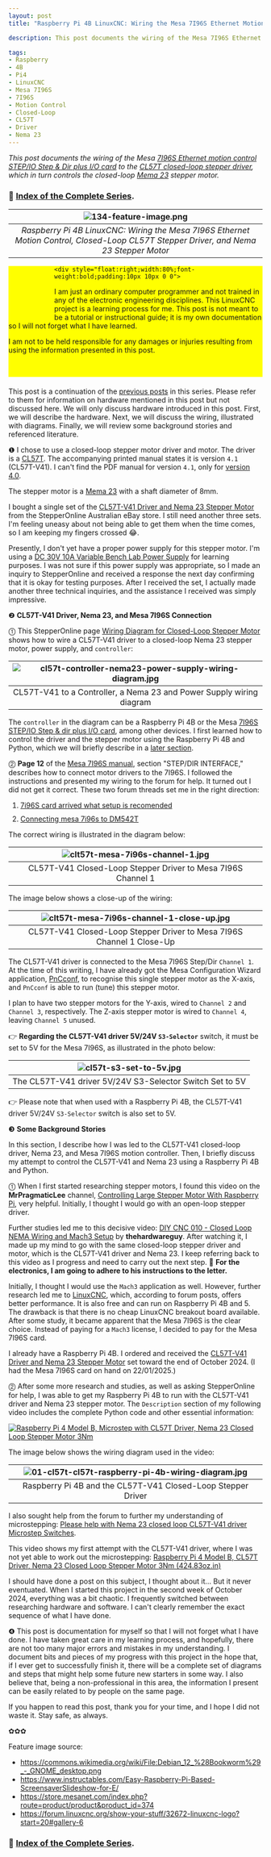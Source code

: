 ```yaml
---
layout: post
title: "Raspberry Pi 4B LinuxCNC: Wiring the Mesa 7I96S Ethernet Motion Control, Closed-Loop CL57T Stepper Driver, and Nema 23 Stepper Motor"

description: This post documents the wiring of the Mesa 7I96S Ethernet motion control STEP/IO Step & Dir plus I/O card to the CL57T closed-loop stepper driver, which in turn controls the closed-loop Mema 23 stepper motor. 

tags:
- Raspberry
- 4B
- Pi4
- LinuxCNC
- Mesa 7I96S
- 7I96S
- Motion Control
- Closed-Loop
- CL57T
- Driver
- Nema 23
---
```


<em>
This post documents the wiring of the Mesa <a href="https://store.mesanet.com/index.php?route=product/product&product_id=374" title="7I96S STEP/IO Step & dir plus I/O card" target="_blank">7I96S Ethernet motion control STEP/IO Step & Dir plus I/O card</a> to the <a href="https://www.omc-stepperonline.com/closed-loop-stepper-driver-v4-1-0-8-0a-24-48vdc-for-nema-17-23-24-stepper-motor-cl57t-v41" title="CL57T Closed-Loop Stepper Driver" target="_blank">CL57T closed-loop stepper driver</a>, which in turn controls the closed-loop <a href="https://www.omc-stepperonline.com/nema-23-closed-loop-stepper-motor-3-0nm-424oz-in-encoder-1000ppr-4000cpr-23hs45-4204d-e1000" title="Mema 23 Stepper Motor" target="_blank">Mema 23</a> stepper motor.
</em>

<h3>
🐧 <a href="https://github.com/behai-nguyen/linuxcnc" title="Index of the Complete Series" target="_blank">Index of the Complete Series</a>.
</h3>

| ![134-feature-image.png](https://behainguyen.wordpress.com/wp-content/uploads/2025/02/134-feature-image.png) |
|:--:|
| *Raspberry Pi 4B LinuxCNC: Wiring the Mesa 7I96S Ethernet Motion Control, Closed-Loop CL57T Stepper Driver, and Nema 23 Stepper Motor* |

<div style="background-color:yellow;width:100%;height:220px;margin-bottom:20px;">
    <div style="float:left;width:18%;height:100px;background-image:url('https://behainguyen.files.wordpress.com/2022/07/danger-2324940__340.png');background-repeat:no-repeat;background-position:center center;background-size:80px 80px;background-repeat:no-repeat">
    </div>

	<div style="float:right;width:80%;font-weight:bold;padding:10px 10px 0 0">
<p>
I am just an ordinary computer programmer and not trained in any of the electronic engineering disciplines. This LinuxCNC project is a learning process for me. This post is not meant to be a tutorial or instructional guide; it is my own documentation so I will not forget what I have learned.
</p>

<p>
I am not to be held responsible for any damages or injuries resulting from using the information presented in this post.
</p>
	</div>
</div>

This post is a continuation of the <a href="https://github.com/behai-nguyen/linuxcnc" title="Index of the Complete Series" target="_blank">previous posts</a> in this series. Please refer to them for information on hardware mentioned in this post but not discussed here. We will only discuss hardware introduced in this post. First, we will describe the hardware. Next, we will discuss the wiring, illustrated with diagrams. Finally, we will review some background stories and referenced literature.

<a id="cl57t-closed-loop-driver-nema23"></a>
❶ I chose to use a closed-loop stepper motor driver and motor. The driver is a 
<a href="https://www.omc-stepperonline.com/closed-loop-stepper-driver-v4-1-0-8-0a-24-48vdc-for-nema-17-23-24-stepper-motor-cl57t-v41" 
title="CL57T Closed-Loop Stepper Driver" target="_blank">CL57T</a>. 
The accompanying printed manual states it is version <code>4.1</code> (CL57T-V41).
I can't find the PDF manual for version <code>4.1</code>, only for 
<a href="https://www.omc-stepperonline.com/download/CL57T_V4.0.pdf"
title="CL57T_V4.0.pdf" target="_blank">version 4.0</a>.

The stepper motor is a 
<a href="https://www.omc-stepperonline.com/nema-23-closed-loop-stepper-motor-3-0nm-424oz-in-encoder-1000ppr-4000cpr-23hs45-4204d-e1000" 
title="Mema 23 Stepper Motor" target="_blank">Mema 23</a> with a shaft diameter of 8mm.

I bought a single set of the 
<a href="https://www.ebay.com.au/itm/176350713978?_skw=nema+23+closed+loop+stepper+motor&itmmeta=01JA6QGH0K0096SNYAH36KN7HF&hash=item290f52587a%3Ag%3ARCIAAOSwKwVkso6S&var=475861444821" 
title="CL57T-V41 Closed-Loop Stepper Driver and Nema 23 Stepper Motor" 
target="_blank">CL57T-V41 Driver and Nema 23 Stepper Motor</a> from the StepperOnline Australian eBay store. I still need another three sets. I'm feeling uneasy about not being able to get them when the time comes, so I am keeping my fingers crossed 😂.

Presently, I don't yet have a proper power supply for this stepper motor. 
I'm using a 
<a href="https://www.amazon.com.au/dp/B07K7H7NB3?ref=ppx_yo2ov_dt_b_fed_asin_title&th=1" 
title="DC Power Supply,30V 10A Variable Bench Lab Power Supply Switching 3-Digital Display Single-Output 220V, with Alligator Leads, AU Power Cord,Repairing Phones, Electronics,DIY,Test" 
target="_blank">DC 30V 10A Variable Bench Lab Power Supply</a> for learning purposes. 
I was not sure if this power supply was appropriate, so I made an inquiry to StepperOnline and received a response the next day confirming that it is okay for testing purposes. After I received the set, I actually made another three technical inquiries, and the assistance I received was simply impressive.

<a id="cl57t-nema23-7i96s-wiring"></a>
❷ <strong>CL57T-V41 Driver, Nema 23, and Mesa 7I96S Connection</strong>

<a id="cl57t-nema23-wiring"></a>
⓵ This StepperOnline page 
<a href="https://help.stepperonline.com/en/article/wiring-diagram-for-closed-loop-stepper-motor-4cddqy/" 
title="Wiring Diagram for Closed-Loop Stepper Motor" 
target="_blank">Wiring Diagram for Closed-Loop Stepper Motor</a> 
shows how to wire a CL57T-V41 driver to a closed-loop Nema 23 stepper motor, power supply, and <code>controller</code>:

| ![cl57t-controller-nema23-power-supply-wiring-diagram.jpg](https://behainguyen.wordpress.com/wp-content/uploads/2025/02/cl57t-controller-nema23-power-supply-wiring-diagram.jpg) |
|:--:|
| CL57T-V41 to a Controller, a Nema 23 and Power Supply wiring diagram |

The <code>controller</code> in the diagram can be a Raspberry Pi 4B or 
the Mesa <a href="https://store.mesanet.com/index.php?route=product/product&product_id=374" 
title="7I96S STEP/IO Step & dir plus I/O card" 
target="_blank">7I96S STEP/IO Step & dir plus I/O card</a>, among other devices.
I first learned how to control the driver and the stepper motor using the Raspberry Pi 4B and Python, 
which we will briefly describe in a <a href="#pi4b-cl57t-python ">later section</a>.

<a id="cl57t-7i96s-wiring"></a>
⓶ <strong>Page 12</strong> of the 
<a href="http://www.mesanet.com/pdf/parallel/7i96sman.pdf" 
title="The Mesa 7I96S Manual" target="_blank">Mesa 7I96S manual</a>, 
section "STEP/DIR INTERFACE," describes how to connect motor drivers to the 7I96S. I followed the instructions and presented my wiring to the forum for help. It turned out I did not get it correct. These two forum threads set me in the right direction:

<ol>
<li style="margin-top:10px;">
<a href="https://forum.linuxcnc.org/27-driver-boards/46380-7i96s-card-arrived-what-setup-is-recomended?start=80#319947" 
title="7i96S card arrived what setup is recomended" target="_blank">7i96S card arrived what setup is recomended</a>
</li>

<li style="margin-top:10px;">
<a href="https://forum.linuxcnc.org/27-driver-boards/53951-connecting-mesa-7i96s-to-dm542t#319951" 
title="Connecting mesa 7i96s to DM542T" target="_blank">Connecting mesa 7i96s to DM542T</a>
</li>
</ol>

The correct wiring is illustrated in the diagram below:

| ![clt57t-mesa-7i96s-channel-1.jpg](https://behainguyen.wordpress.com/wp-content/uploads/2025/02/clt57t-mesa-7i96s-channel-1.jpg) |
|:--:|
| CL57T-V41 Closed-Loop Stepper Driver to Mesa 7I96S Channel 1 |

The image below shows a close-up of the wiring:

| ![clt57t-mesa-7i96s-channel-1-close-up.jpg](https://behainguyen.wordpress.com/wp-content/uploads/2025/02/clt57t-mesa-7i96s-channel-1-close-up.jpg) |
|:--:|
| CL57T-V41 Closed-Loop Stepper Driver to Mesa 7I96S Channel 1 Close-Up |

The CL57T-V41 driver is connected to the Mesa 7I96S Step/Dir <code>Channel 1</code>. 
At the time of this writing, I have already got the Mesa Configuration Wizard application,
<a href="https://linuxcnc.org/docs/html/config/pncconf.html"
title="PnCconf Mesa Configuration Wizard" target="_blank">PnCconf</a>, 
to recognise this single stepper motor as the X-axis, and <code>PnCconf</code> is able to run (tune) this stepper motor.

I plan to have two stepper motors for the Y-axis, wired to 
<code>Channel 2</code> and <code>Channel 3</code>, respectively.
The Z-axis stepper motor is wired to <code>Channel 4</code>, leaving 
<code>Channel 5</code> unused.

👉 <strong>Regarding the CL57T-V41 driver 5V/24V <code>S3-Selector</code></strong> 
switch, it must be set to 5V for the Mesa 7I96S, as illustrated in the photo below: 

| ![cl57t-s3-set-to-5v.jpg](https://behainguyen.wordpress.com/wp-content/uploads/2025/02/cl57t-s3-set-to-5v.jpg) |
|:--:|
| The CL57T-V41 driver 5V/24V S3-Selector Switch Set to 5V |

👉 Please note that when used with a Raspberry Pi 4B, the CL57T-V41 driver 5V/24V 
<code>S3-Selector</code> switch is also set to 5V.

<a id="background-info"></a>
❸ <strong>Some Background Stories</strong>

In this section, I describe how I was led to the CL57T-V41 closed-loop driver, Nema 23, and Mesa 7I96S motion controller. Then, I briefly discuss my attempt to control the CL57T-V41 and Nema 23 using a Raspberry Pi 4B and Python.

<a id="background-stories"></a>
⓵ When I first started researching stepper motors, I found this video on the 
<strong>MrPragmaticLee</strong> channel, <a href="https://www.youtube.com/watch?v=WBEdVl9QlvY" 
title="MrPragmaticLee channel | Controlling Large Stepper Motor With Raspberry Pi" 
target="_blank">Controlling Large Stepper Motor With Raspberry Pi</a>, very helpful. 
Initially, I thought I would go with an open-loop stepper driver.

<a id="background-stories-thehardwareguy-video"></a>
Further studies led me to this decisive video: 
<a href="https://www.youtube.com/watch?v=Og-nvmThAJE" 
title="thehardwareguy | DIY CNC 010 - Closed Loop NEMA Wiring and Mach3 Setup" 
target="_blank">DIY CNC 010 - Closed Loop NEMA Wiring and Mach3 Setup</a> 
by <strong>thehardwareguy</strong>. 
After watching it, I made up my mind to go with the same closed-loop stepper driver and motor, which is the CL57T-V41 driver and Nema 23. I keep referring back to this video as I progress and need to carry out the next step. 🙏 <strong>For the electronics, I am going to adhere to his instructions to the letter.</strong>

Initially, I thought I would use the <code>Mach3</code> application as well. 
However, further research led me to 
<a href="http://linuxcnc.org/" title="LinuxCNC" target="_blank">LinuxCNC</a>, which, 
according to forum posts, offers better performance. It is also free and can run on Raspberry Pi 4B and 5. The drawback is that there is no cheap LinuxCNC breakout board available. After some study, it became apparent that the Mesa 7I96S is the clear choice. Instead of paying for a <code>Mach3</code> license, I decided to pay for the Mesa 7I96S card.

I already have a Raspberry Pi 4B. I ordered and received the 
<a href="https://www.ebay.com.au/itm/176350713978?_skw=nema+23+closed+loop+stepper+motor&itmmeta=01JA6QGH0K0096SNYAH36KN7HF&hash=item290f52587a%3Ag%3ARCIAAOSwKwVkso6S&var=475861444821" 
title="CL57T-V41 Closed-Loop Stepper Driver and Nema 23 Stepper Motor" 
target="_blank">CL57T-V41 Driver and Nema 23 Stepper Motor</a> 
set toward the end of October 2024. (I had the Mesa 7I96S card on hand on 22/01/2025.)

<a id="pi4b-cl57t-python"></a>
⓶ After some more research and studies, as well as asking StepperOnline for help, I was able to get my Raspberry Pi 4B to run with the CL57T-V41 driver and Nema 23 stepper motor. The <code>Description</code> section of my following video includes the complete Python code and other essential information:

[![Raspberry Pi 4 Model B, Microstep with CL57T Driver, Nema 23 Closed Loop Stepper Motor 3Nm](https://i.ytimg.com/an_webp/CJ-oipeuJJY/mqdefault_6s.webp?du=3000&sqp=CPqbx70G&rs=AOn4CLAC8l5VX46klhMQaW2nI492xKpExg)](https://www.youtube.com/watch?v=CJ-oipeuJJY)

The image below shows the wiring diagram used in the video:

| ![01-cl57t-cl57t-raspberry-pi-4b-wiring-diagram.jpg](https://behainguyen.wordpress.com/wp-content/uploads/2024/10/01-cl57t-cl57t-raspberry-pi-4b-wiring-diagram.jpg) |
|:--:|
| Raspberry Pi 4B and the CL57T-V41 Closed-Loop Stepper Driver |

I also sought help from the forum to further my understanding of microstepping: 
<a href="https://forum.linuxcnc.org/51-ot-posts/54440-please-help-with-nema-23-closed-loop-cl57t-v41-driver-microstep-switches" 
title="Please help with Nema 23 closed loop CL57T-V41 driver Microstep Switches" 
target="_blank">Please help with Nema 23 closed loop CL57T-V41 driver Microstep Switches</a>.

This video shows my first attempt with the CL57T-V41 driver, where I was not yet able to work out the microstepping: 
<a href="https://www.youtube.com/watch?v=UKlGz3DbJzk" 
title="Raspberry Pi 4 Model B, CL57T Driver, Nema 23 Closed Loop Stepper Motor 3Nm (424.83oz.in)" 
target="_blank">Raspberry Pi 4 Model B, CL57T Driver, Nema 23 Closed Loop Stepper Motor 3Nm (424.83oz.in)</a>

I should have done a post on this subject, I thought about it... But it never eventuated. When I started this project in the second week of October 2024, everything was a bit chaotic. I frequently switched between researching hardware and software. I can't clearly remember the exact sequence of what I have done.

<a id="concluding-remarks"></a>
❹ This post is documentation for myself so that I will not forget what I have done. I have taken great care in my learning process, and hopefully, there are not too many major errors and mistakes in my understanding. I document bits and pieces of my progress with this project in the hope that, if I ever get to successfully finish it, there will be a complete set of diagrams and steps that might help some future new starters in some way. I also believe that, being a non-professional in this area, the information I present can be easily related to by people on the same page.

If you happen to read this post, thank you for your time, and I hope I did not waste it. Stay safe, as always.

✿✿✿

Feature image source:

<ul>
<li>
<a href="https://commons.wikimedia.org/wiki/File:Debian_12_%28Bookworm%29_-_GNOME_desktop.png" target="_blank">https://commons.wikimedia.org/wiki/File:Debian_12_%28Bookworm%29_-_GNOME_desktop.png</a>
</li>
<li>
<a href="https://www.instructables.com/Easy-Raspberry-Pi-Based-ScreensaverSlideshow-for-E/" target="_blank">https://www.instructables.com/Easy-Raspberry-Pi-Based-ScreensaverSlideshow-for-E/</a>
</li>
<li>
<a href="https://store.mesanet.com/index.php?route=product/product&product_id=374" target="_blank">https://store.mesanet.com/index.php?route=product/product&product_id=374</a>
</li>
<li>
<a href="https://forum.linuxcnc.org/show-your-stuff/32672-linuxcnc-logo?start=20#gallery-6" target="_blank">https://forum.linuxcnc.org/show-your-stuff/32672-linuxcnc-logo?start=20#gallery-6</a>
</li>
</ul>

<h3>
🐧 <a href="https://github.com/behai-nguyen/linuxcnc" title="Index of the Complete Series" target="_blank">Index of the Complete Series</a>.
</h3>
